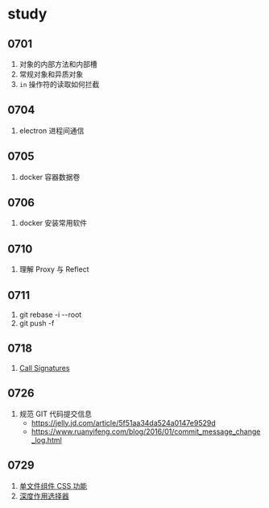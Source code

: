 # study

## 0701

1. 对象的内部方法和内部槽
2. 常规对象和异质对象
3. `in` 操作符的读取如何拦截

## 0704

1. electron 进程间通信

## 0705

1. docker 容器数据卷

## 0706

1. docker 安装常用软件

## 0710

1. 理解 Proxy 与 Reflect

## 0711

1. git rebase -i --root
2. git push -f

## 0718

1. [Call Signatures](https://www.typescriptlang.org/docs/handbook/2/functions.html#call-signatures)

## 0726

1. 规范 GIT 代码提交信息
   - https://jelly.jd.com/article/5f51aa34da524a0147e9529d
   - https://www.ruanyifeng.com/blog/2016/01/commit_message_change_log.html

## 0729

1. [单文件组件 CSS 功能](https://staging-cn.vuejs.org/api/sfc-css-features.html)
2. [深度作用选择器](https://vue-loader.vuejs.org/zh/guide/scoped-css.html#深度作用选择器)
